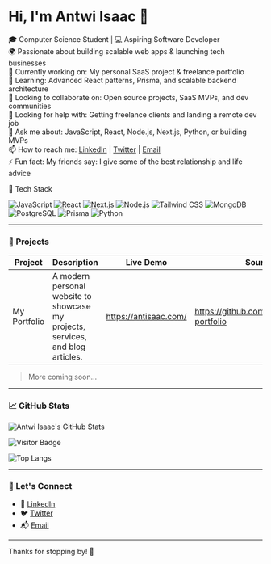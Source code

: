 # Hi, I'm Antwi Isaac 👋

🎓 Computer Science Student | 💻 Aspiring Software Developer  
🌍 Passionate about building scalable web apps & launching tech businesses  
🔭 Currently working on: My personal SaaS project & freelance portfolio  
🌱 Learning: Advanced React patterns, Prisma, and scalable backend architecture  
👯 Looking to collaborate on: Open source projects, SaaS MVPs, and dev communities  
🤔 Looking for help with: Getting freelance clients and landing a remote dev job  
💬 Ask me about: JavaScript, React, Node.js, Next.js, Python, or building MVPs  
📫 How to reach me: [LinkedIn](https://linkedin.com/in/isaac-antwi) | [Twitter](https://x.com/isaackantwi) | [Email](mailto:antwiisaac52@gmail.com)  
⚡ Fun fact: My friends say: I give some of the best relationship and life advice


🧰 Tech Stack

![JavaScript](https://img.shields.io/badge/-JavaScript-F7DF1E?style=flat&logo=javascript)
![React](https://img.shields.io/badge/-React-61DAFB?style=flat&logo=react)
![Next.js](https://img.shields.io/badge/-Next.js-000000?style=flat&logo=next.js)
![Node.js](https://img.shields.io/badge/-Node.js-339933?style=flat&logo=node.js)
![Tailwind CSS](https://img.shields.io/badge/-Tailwind_CSS-38B2AC?style=flat&logo=tailwind-css)
![MongoDB](https://img.shields.io/badge/-MongoDB-47A248?style=flat&logo=mongodb)
![PostgreSQL](https://img.shields.io/badge/-PostgreSQL-336791?style=flat&logo=postgresql)
![Prisma](https://img.shields.io/badge/-Prisma-2D3748?style=flat&logo=prisma)
![Python](https://img.shields.io/badge/-Python-3776AB?style=flat&logo=python)

---

### 📌 Projects

| Project | Description | Live Demo | Source |
|--------|-------------|-----------|--------|
My Portfolio |A modern personal website to showcase my projects, services, and blog articles. | https://antisaac.com/ | https://github.com/manticike/my-portfolio
> More coming soon...

---

### 📈 GitHub Stats

![Antwi Isaac's GitHub Stats](https://github-readme-stats.vercel.app/api?username=manticike&show_icons=true&theme=radical)

![Visitor Badge](https://visitor-badge.laobi.icu/badge?page_id=manticike.manticike)

![Top Langs](https://github-readme-stats.vercel.app/api/top-langs/?username=manticike&layout=compact&theme=radical)



---

### 🤝 Let's Connect

- 💼 [LinkedIn](https://www.linkedin.com/in/isaac-antwi/)
- 🐦 [Twitter](https://x.com/isaackantwi)
- 📬 [Email](mailto:antwiisaac552@gmail.com)

---

Thanks for stopping by! 🙌
